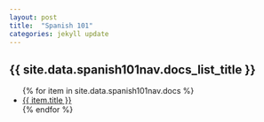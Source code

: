 ```yaml
---
layout: post
title:  "Spanish 101"
categories: jekyll update
---
```

<h2>{{ site.data.spanish101nav.docs_list_title }}</h2>
<ul>
   {% for item in site.data.spanish101nav.docs %}
      <li><a href="{{ item.url }}">{{ item.title }}</a></li>
   {% endfor %}
</ul>
